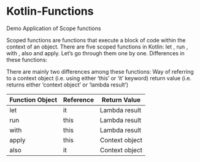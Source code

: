 # Kotlin-Functions
Demo Application of Scope functions

Scoped functions are functions that execute a block of code within the context of an object. There are five scoped functions in Kotlin: let , run , with , also and apply. Let’s go through them one by one.
 Differences in these functions:
 
There are mainly two differences among these functions:
Way of referring to a context object (i.e. using either ‘this’ or ‘it’ keyword)
return value (i.e. returns either ‘context object’ or ‘lambda result’)



| Function Object |Reference | Return Value |
| --- | --- | --- |
| let | it | Lambda result |
| run | this| Lambda result |
| with | this| Lambda result |
| apply | this| Context object |
| also | it| Context object |

